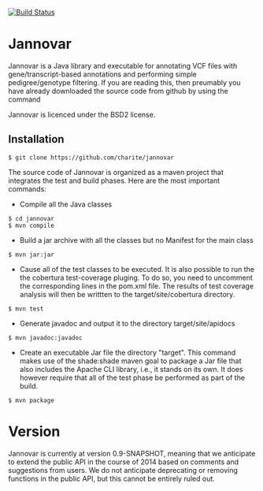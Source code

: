 [![Build Status](https://travis-ci.org/charite/jannovar.svg?branch=master)](https://travis-ci.org/charite/jannovar)


Jannovar
========


Jannovar is a Java library and executable for annotating VCF files with
gene/transcript-based annotations and performing simple pedigree/genotype
filtering. If you are reading this, then preumably you have already
downloaded the source code from github by using the command

Jannovar is licenced under the BSD2 license.

Installation
------------

```
$ git clone https://github.com/charite/jannovar
```

The source code of Jannovar is organized as a maven project
that integrates the test and build phases. Here are the most important commands:


* Compile all the Java classes

```
$ cd jannovar
$ mvn compile
```

* Build a jar archive with all the classes but no Manifest for the main class

```
$ mvn jar:jar
```

* Cause all of the test classes to be executed. It is also possible
   to run the the cobertura test-coverage pluging. To do so, you need to
   uncomment the corresponding lines in the pom.xml file. The results of
   test coverage analysis will then be writtten to the
   target/site/cobertura directory.

```
$ mvn test
```

*  Generate javadoc and output it to the directory target/site/apidocs

```
$ mvn javadoc:javadoc
```

* Create an executable Jar file the directory "target". This command
   makes use of the shade:shade maven goal to package a Jar file that also
   includes the Apache CLI library, i.e., it stands on its own. It does however
   require that all of the test phase be performed as part of the
   build.

```
$ mvn package
```

Version
=======

Jannovar is currently at version 0.9-SNAPSHOT, meaning that we anticipate to extend the public API in the course of 2014 based on comments and suggestions from users. We do not anticipate deprecating or removing functions in the public API, but this cannot be entirely ruled out.
